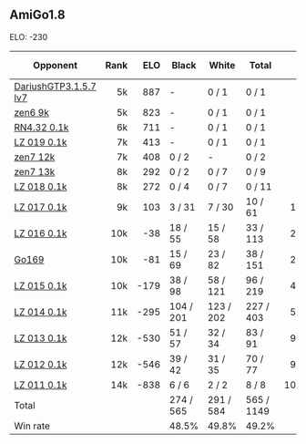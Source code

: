 ## AmiGo1.8 ##

ELO: -230

Opponent | Rank | ELO | Black | White | Total | Win rate
---------|-----:|----:|-------|-------|-------|-------:
[DariushGTP3.1.5.7 lv7](DariushGTP3.1.5.7%20lv7.md) | 5k | 887 | - | 0 / 1 | 0 / 1 | 0.0%
[zen6 9k](zen6%209k.md) | 5k | 823 | - | 0 / 1 | 0 / 1 | 0.0%
[RN4.32 0.1k](RN4.32%200.1k.md) | 6k | 711 | - | 0 / 1 | 0 / 1 | 0.0%
[LZ 019 0.1k](LZ%20019%200.1k.md) | 7k | 413 | - | 0 / 1 | 0 / 1 | 0.0%
[zen7 12k](zen7%2012k.md) | 7k | 408 | 0 / 2 | - | 0 / 2 | 0.0%
[zen7 13k](zen7%2013k.md) | 8k | 292 | 0 / 2 | 0 / 7 | 0 / 9 | 0.0%
[LZ 018 0.1k](LZ%20018%200.1k.md) | 8k | 272 | 0 / 4 | 0 / 7 | 0 / 11 | 0.0%
[LZ 017 0.1k](LZ%20017%200.1k.md) | 9k | 103 | 3 / 31 | 7 / 30 | 10 / 61 | 16.4%
[LZ 016 0.1k](LZ%20016%200.1k.md) | 10k | -38 | 18 / 55 | 15 / 58 | 33 / 113 | 29.2%
[Go169](Go169.md) | 10k | -81 | 15 / 69 | 23 / 82 | 38 / 151 | 25.2%
[LZ 015 0.1k](LZ%20015%200.1k.md) | 10k | -179 | 38 / 98 | 58 / 121 | 96 / 219 | 43.8%
[LZ 014 0.1k](LZ%20014%200.1k.md) | 11k | -295 | 104 / 201 | 123 / 202 | 227 / 403 | 56.3%
[LZ 013 0.1k](LZ%20013%200.1k.md) | 12k | -530 | 51 / 57 | 32 / 34 | 83 / 91 | 91.2%
[LZ 012 0.1k](LZ%20012%200.1k.md) | 12k | -546 | 39 / 42 | 31 / 35 | 70 / 77 | 90.9%
[LZ 011 0.1k](LZ%20011%200.1k.md) | 14k | -838 | 6 / 6 | 2 / 2 | 8 / 8 | 100.0%
Total | | | 274 / 565 | 291 / 584 | 565 / 1149 | 
Win rate| | | 48.5% | 49.8% | 49.2% | 
